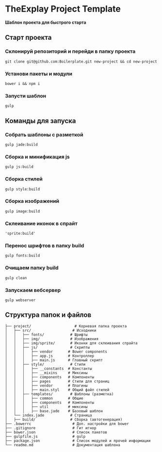 # TheExplay Project Template**Шаблон проекта для быстрого старта**## Старт проекта### Склонируй репозиторий и перейди в папку проекта```git clone git@github.com:Boilerplate.git new-project && cd new-project```### Установи пакеты и модули```bower i && npm i```### Запусти шаблон```gulp```## Команды для запуска### Собрать шаблоны с разметкой```gulp jade:build```### Сборка и минификация js```gulp js:build```### Сборка стилей```gulp style:build```### Сборка изображений```gulp image:build```### Склеивание иконок в спрайт```'sprite:build'```### Перенос шрифтов в папку build```gulp fonts:build```### Очищаем папку build```gulp clean```### Запускаем вебсервер```gulp webserver```## Структура папок и файлов```├── project/                    # Корневая папка проекта│   ├── src/                   # Исходники│   │   ├── fonts/            # Шрифты│   │   ├── img/              # Изображения│   │   ├── img/sprite/       # Иконки для склеивания спрайта│   │   ├── js/               # Скрипты│   │   │   ├── vendor       # Bower components│   │   │   ├── app.js       # Контроллер│   │   │   ├── main.js      # Главный скрипт│   │   ├── style/            # Стили│   │   │   ├── __constants  # Константы│   │   │   ├── __mixins     # Миксины│   │   │   ├── components   # Компоненты│   │   │   ├── pages        # Стили для страниц│   │   │   ├── vendor       # Плагины│   │   │   ├── main.styl    # Общий файл стилей│   │   ├── templates/        # Шаблоны (разметка)│   │   │   ├── common       # Общие │   │   │   ├── components   # Компоненты│   │   │   ├── util         # миксины│   │   │   ├── base.jade    # Базовый шаблон│   └── index.jade            # Страница│   ├── build/                # Сборка (автогенерация)├── .bowerrc                   # Доп. настройки для bower├── .gitignore                 # Гит игнор├── bower.json                 # Список пакетов├── gulpfile.js                # gulp├── package.json               # Список модулей и прочей информации└── readme.md                  # Документация шаблона```